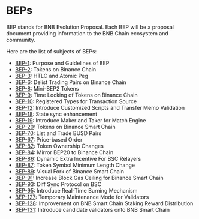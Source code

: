 # BEPs

BEP stands for BNB Evolution Proposal. Each BEP will be a proposal document providing information to the BNB Chain ecosystem and community.


Here are the list of subjects of BEPs:

* [BEP-1](BEP1.md): Purpose and Guidelines of BEP
* [BEP-2](BEP2.md): Tokens on Binance Chain
* [BEP-3](BEP3.md): HTLC and Atomic Peg
* [BEP-6](BEP6.md): Delist Trading Pairs on Binance Chain
* [BEP-8](BEP8.md): Mini-BEP2 Tokens
* [BEP-9](BEP9.md): Time Locking of Tokens on Binance Chain
* [BEP-10](BEP10.md): Registered Types for Transaction Source
* [BEP-12](BEP12.md): Introduce Customized Scripts and Transfer Memo Validation
* [BEP-18](BEP18.md): State sync enhancement
* [BEP-19](BEP19.md): Introduce Maker and Taker for Match Engine
* [BEP-20](BEP20.md): Tokens on Binance Smart Chain
* [BEP-70](BEP70.md): List and Trade BUSD Pairs
* [BEP-67](BEP67.md): Price-based Order
* [BEP-82](BEP82.md): Token Ownership Changes
* [BEP-84](BEP84.md): Mirror BEP20 to Binance Chain
* [BEP-86](BEP86.md): Dynamic Extra Incentive For BSC Relayers
* [BEP-87](BEP87.md): Token Symbol Minimum Length Change
* [BEP-89](BEP89.md): Visual Fork of Binance Smart Chain
* [BEP-91](BEP91.md): Increase Block Gas Ceiling for Binance Smart Chain
* [BEP-93](BEP93.md): Diff Sync Protocol on BSC
* [BEP-95](BEP95.md): Introduce Real-Time Burning Mechanism
* [BEP-127](BEP127.md): Temporary Maintenance Mode for Validators 
* [BEP-128](BEP128.md): Improvement on BNB Smart Chain Staking Reward Distribution
* [BEP-131](BEP131.md): Introduce candidate validators onto BNB Smart Chain
